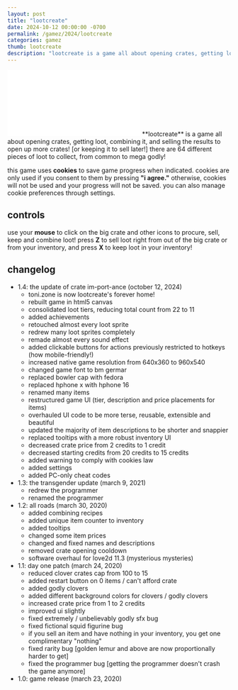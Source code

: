 ```yaml
---
layout: post
title: "lootcreate"
date: 2024-10-12 00:00:00 -0700
permalink: /gamez/2024/lootcreate
categories: gamez
thumb: lootcreate
description: "lootcreate is a game all about opening crates, getting loot, combining it, and selling the results to open up more crates! [or keeping it to sell later!] there are 64 different pieces of loot to collect, from common to mega godly!"
---
```

<iframe frameborder="0" src="/html5/lootcreate/game.html"></iframe>
**lootcreate** is a game all about opening crates, getting loot, combining it, and selling the results to open up more crates! [or keeping it to sell later!] there are 64 different pieces of loot to collect, from common to mega godly!

this game uses **cookies** to save game progress when indicated. cookies are only used if you consent to them by pressing **"i agree."** otherwise, cookies will not be used and your progress will not be saved. you can also manage cookie preferences through settings.

## controls
use your **mouse** to click on the big crate and other icons to procure, sell, keep and combine loot! press **Z** to sell loot right from out of the big crate or from your inventory, and press **X** to keep loot in your inventory!

## changelog
- 1.4: the update of crate im-port-ance (october 12, 2024)
    - toni.zone is now lootcreate's forever home!
    - rebuilt game in html5 canvas
    - consolidated loot tiers, reducing total count from 22 to 11
    - added achievements
    - retouched almost every loot sprite
    - redrew many loot sprites completely
    - remade almost every sound effect
    - added clickable buttons for actions previously restricted to hotkeys (how mobile-friendly!)
    - increased native game resolution from 640x360 to 960x540
    - changed game font to bm germar
    - replaced bowler cap with fedora
    - replaced hphone x with hphone 16
    - renamed many items
    - restructured game UI (tier, description and price placements for items)
    - overhauled UI code to be more terse, reusable, extensible and beautiful
    - updated the majority of item descriptions to be shorter and snappier
    - replaced tooltips with a more robust inventory UI
    - decreased crate price from 2 credits to 1 credit
    - decreased starting credits from 20 credits to 15 credits
    - added warning to comply with cookies law
    - added settings
    - added PC-only cheat codes
- 1.3: the transgender update (march 9, 2021)
    - redrew the programmer
    - renamed the programmer
- 1.2: all roads (march 30, 2020)
    - added combining recipes
    - added unique item counter to inventory
    - added tooltips
    - changed some item prices
    - changed and fixed names and descriptions
    - removed crate opening cooldown
    - software overhaul for love2d 11.3 (mysterious mysteries)
- 1.1: day one patch (march 24, 2020)
    - reduced clover crates cap from 100 to 15
    - added restart button on 0 items / can't afford crate
    - added godly clovers
    - added different background colors for clovers / godly clovers
    - increased crate price from 1 to 2 credits
    - improved ui slightly
    - fixed extremely / unbelievably godly sfx bug
    - fixed fictional squid figurine bug
    - if you sell an item and have nothing in your inventory, you get one complimentary "nothing"
    - fixed rarity bug [golden lemur and above are now proportionally harder to get]
    - fixed the programmer bug [getting the programmer doesn't crash the game anymore]
- 1.0: game release (march 23, 2020)
